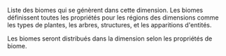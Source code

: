 Liste des biomes qui se génèrent dans cette dimension. Les biomes définissent toutes les propriétés
pour les régions des dimensions comme les types de plantes, les arbres, structures, et les apparitions d'entités.

Les biomes seront distribués dans la dimension selon les propriétés de biome.